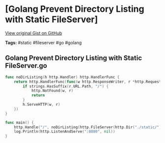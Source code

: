 # [Golang Prevent Directory Listing with Static FileServer] 

[View original Gist on GitHub](https://gist.github.com/Integralist/faffc17e27185cd8271e942f69a811b2)

**Tags:** #static #fileserver #go #golang

## Golang Prevent Directory Listing with Static FileServer.go

```go
func noDirListing(h http.Handler) http.HandlerFunc {
	return http.HandlerFunc(func(w http.ResponseWriter, r *http.Request) {
		if strings.HasSuffix(r.URL.Path, "/") {
			http.NotFound(w, r)
			return
		}
		h.ServeHTTP(w, r)
	})
}

func main() {
	http.Handle("/", noDirListing(http.FileServer(http.Dir("./static/"))))
	log.Println(http.ListenAndServe(":8080", nil))
}
```

